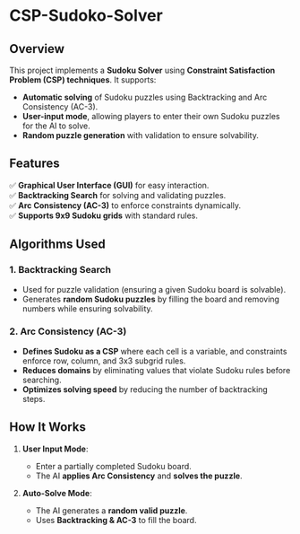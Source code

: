 # CSP-Sudoko-Solver

## Overview  
This project implements a **Sudoku Solver** using **Constraint Satisfaction Problem (CSP) techniques**. It supports:  
- **Automatic solving** of Sudoku puzzles using Backtracking and Arc Consistency (AC-3).  
- **User-input mode**, allowing players to enter their own Sudoku puzzles for the AI to solve.  
- **Random puzzle generation** with validation to ensure solvability.  

## Features  
✅ **Graphical User Interface (GUI)** for easy interaction.  
✅ **Backtracking Search** for solving and validating puzzles.  
✅ **Arc Consistency (AC-3)** to enforce constraints dynamically.  
✅ **Supports 9x9 Sudoku grids** with standard rules.  

## Algorithms Used  
### 1. **Backtracking Search**  
- Used for puzzle validation (ensuring a given Sudoku board is solvable).  
- Generates **random Sudoku puzzles** by filling the board and removing numbers while ensuring solvability.  

### 2. **Arc Consistency (AC-3)**  
- **Defines Sudoku as a CSP** where each cell is a variable, and constraints enforce row, column, and 3x3 subgrid rules.  
- **Reduces domains** by eliminating values that violate Sudoku rules before searching.  
- **Optimizes solving speed** by reducing the number of backtracking steps.  

## How It Works  
1. **User Input Mode**:  
   - Enter a partially completed Sudoku board.  
   - The AI **applies Arc Consistency** and **solves the puzzle**.  

2. **Auto-Solve Mode**:  
   - The AI generates a **random valid puzzle**.  
   - Uses **Backtracking & AC-3** to fill the board.  
